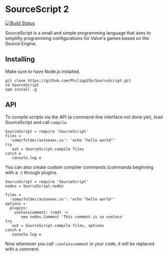 # SourceScript 2

[![Build Status](https://travis-ci.org/Philipp15b/SourceScript.png?branch=master)](https://travis-ci.org/Philipp15b/SourceScript)

SourceScript is a small and simple programming language that
aims to simplifiy programming configurations for Valve's
games based on the Source Engine.

## Installing

Make sure to have Node.js installed.

    git clone https://github.com/Philipp15b/SourceScript.git
    cd SourceScript
    npm install -g

## API

To compile scripts via the API (a command-line interface not done yet), load SourceScript and call `compile`.

```coffee-script
SourceScript = require 'SourceScript'
files =
  'some/folder/autoexec.ss': 'echo "hello world"'
try
   out = SourceScript.compile files
catch e
   console.log e
```

You can also create custom compiler commands (commands beginning with a `:`) through plugins.

```coffee-script
SourceScript = require 'SourceScript'
nodes = SourceScript.nodes

files =
  'some/folder/autoexec.ss': 'echo "hello world"'
options =
  plugins:
    uselesscomment: (cmd) ->
       new nodes.Comment 'This comment is so useless'
try
   out = SourceScript.compile files, options
catch e
   console.log e
```

Now whenever you call `:uselesscomment` in your code, it will be replaced with a comment.
